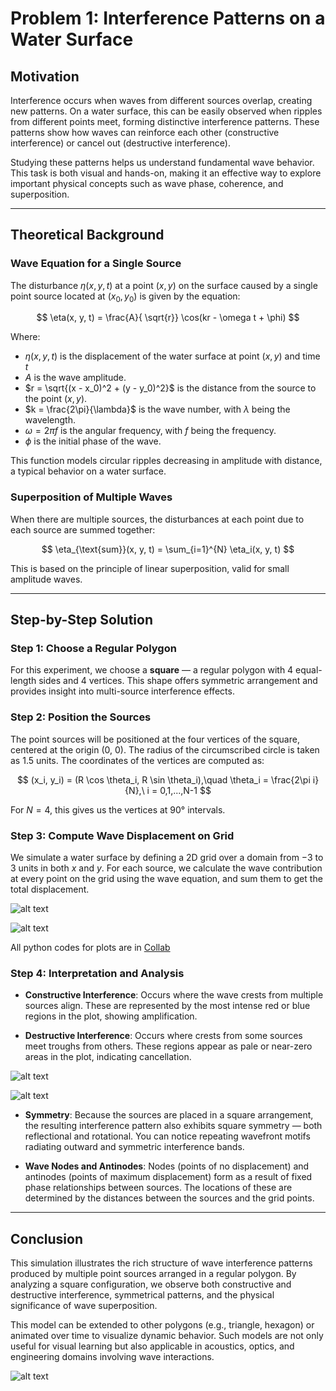 # Problem 1: Interference Patterns on a Water Surface

## Motivation

Interference occurs when waves from different sources overlap, creating new patterns. On a water surface, this can be easily observed when ripples from different points meet, forming distinctive interference patterns. These patterns show how waves can reinforce each other (constructive interference) or cancel out (destructive interference).

Studying these patterns helps us understand fundamental wave behavior. This task is both visual and hands-on, making it an effective way to explore important physical concepts such as wave phase, coherence, and superposition.

---

## Theoretical Background

### Wave Equation for a Single Source

The disturbance $\eta(x, y, t)$ at a point $(x, y)$ on the surface caused by a single point source located at $(x_0, y_0)$ is given by the equation:

$$
\eta(x, y, t) = \frac{A}{ \sqrt{r}} \cos(kr - \omega t + \phi)
$$

Where:

* $\eta(x, y, t)$ is the displacement of the water surface at point $(x,y)$ and time $t$ 
* $A$ is the wave amplitude.
* $r = \sqrt{(x - x_0)^2 + (y - y_0)^2}$ is the distance from the source to the point $(x, y)$.
* $k = \frac{2\pi}{\lambda}$ is the wave number, with $\lambda$ being the wavelength.
* $\omega = 2\pi f$ is the angular frequency, with $f$ being the frequency.
* $\phi$ is the initial phase of the wave.

This function models circular ripples decreasing in amplitude with distance, a typical behavior on a water surface.

### Superposition of Multiple Waves

When there are multiple sources, the disturbances at each point due to each source are summed together:

$$
\eta_{\text{sum}}(x, y, t) = \sum_{i=1}^{N} \eta_i(x, y, t)
$$

This is based on the principle of linear superposition, valid for small amplitude waves.

---

## Step-by-Step Solution

### Step 1: Choose a Regular Polygon

For this experiment, we choose a **square** — a regular polygon with 4 equal-length sides and 4 vertices. This shape offers symmetric arrangement and provides insight into multi-source interference effects.

### Step 2: Position the Sources

The point sources will be positioned at the four vertices of the square, centered at the origin (0, 0). The radius of the circumscribed circle is taken as 1.5 units. The coordinates of the vertices are computed as:

$$
(x_i, y_i) = (R \cos \theta_i, R \sin \theta_i),\quad \theta_i = \frac{2\pi i}{N},\ i = 0,1,...,N-1
$$

For $N = 4$, this gives us the vertices at 90° intervals.

### Step 3: Compute Wave Displacement on Grid

We simulate a water surface by defining a 2D grid over a domain from $-3$ to $3$ units in both $x$ and $y$. For each source, we calculate the wave contribution at every point on the grid using the wave equation, and sum them to get the total displacement.

![alt text](image.png)

![alt text](image-1.png)

All python codes for plots are in [Collab](https://colab.research.google.com/drive/1Hq642bjnQNbDaTqGoPiwqAwoFRSZfQ7B?usp=sharing)

### Step 4: Interpretation and Analysis

* **Constructive Interference**: Occurs where the wave crests from multiple sources align. These are represented by the most intense red or blue regions in the plot, showing amplification.

* **Destructive Interference**: Occurs where crests from some sources meet troughs from others. These regions appear as pale or near-zero areas in the plot, indicating cancellation.

![alt text](image-2.png)

![alt text](image-3.png)

* **Symmetry**: Because the sources are placed in a square arrangement, the resulting interference pattern also exhibits square symmetry — both reflectional and rotational. You can notice repeating wavefront motifs radiating outward and symmetric interference bands.

* **Wave Nodes and Antinodes**: Nodes (points of no displacement) and antinodes (points of maximum displacement) form as a result of fixed phase relationships between sources. The locations of these are determined by the distances between the sources and the grid points.

---

## Conclusion

This simulation illustrates the rich structure of wave interference patterns produced by multiple point sources arranged in a regular polygon. By analyzing a square configuration, we observe both constructive and destructive interference, symmetrical patterns, and the physical significance of wave superposition.

This model can be extended to other polygons (e.g., triangle, hexagon) or animated over time to visualize dynamic behavior. Such models are not only useful for visual learning but also applicable in acoustics, optics, and engineering domains involving wave interactions.

![alt text](wave_interference.gif)